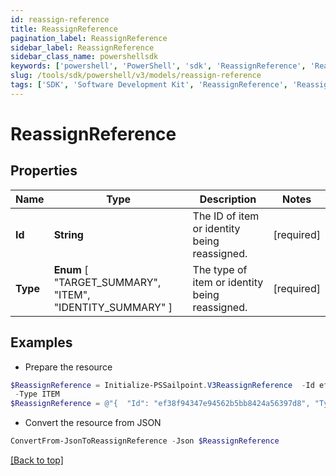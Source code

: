 ```yaml
---
id: reassign-reference
title: ReassignReference
pagination_label: ReassignReference
sidebar_label: ReassignReference
sidebar_class_name: powershellsdk
keywords: ['powershell', 'PowerShell', 'sdk', 'ReassignReference', 'ReassignReference'] 
slug: /tools/sdk/powershell/v3/models/reassign-reference
tags: ['SDK', 'Software Development Kit', 'ReassignReference', 'ReassignReference']
---
```



# ReassignReference

## Properties

Name | Type | Description | Notes
------------ | ------------- | ------------- | -------------
**Id** | **String** | The ID of item or identity being reassigned. | [required]
**Type** |  **Enum** [  "TARGET_SUMMARY",    "ITEM",    "IDENTITY_SUMMARY" ] | The type of item or identity being reassigned. | [required]

## Examples

- Prepare the resource
```powershell
$ReassignReference = Initialize-PSSailpoint.V3ReassignReference  -Id ef38f94347e94562b5bb8424a56397d8 `
 -Type ITEM
$ReassignReference = @"{  "Id": "ef38f94347e94562b5bb8424a56397d8", "Type": "ITEM" }"@
```

- Convert the resource from JSON
```powershell
ConvertFrom-JsonToReassignReference -Json $ReassignReference
```


[[Back to top]](#) 

